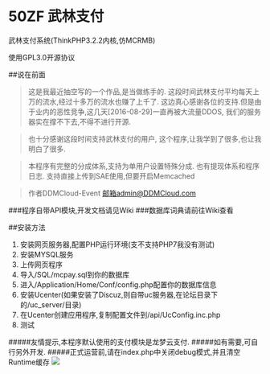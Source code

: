 # 50ZF 武林支付
武林支付系统(ThinkPHP3.2.2内核,仿MCRMB)

使用GPL3.0开源协议

##说在前面
>这是我最近抽空写的一个作品,是当做练手的.
>这段时间武林支付平均每天上万的流水,经过十多万的流水也赚了上千了.
>这边真心感谢各位的支持.但是由于业内的恶性竞争,这几天[2016-08-29]一直再被大流量DDOS,
>我们的服务器实在撑不下去,不得不进行开源.

>也十分感谢这段时间支持武林支付的用户,
>这个程序,让我学到了很多,也让我明白了很多.

>本程序有完整的分成体系,支持为单用户设置特殊分成.
>也有提现体系和程序日志.
>支持直接上传到SAE使用,但要开启Memcached

>作者DDMCloud-Event 邮箱admin@DDMCloud.com

###程序自带API模块,开发文档请见Wiki
###数据库词典请前往Wiki查看

##安装方法
1. 安装网页服务器,配置PHP运行环境(支不支持PHP7我没有测试)
2. 安装MYSQL服务
3. 上传网页程序
4. 导入/SQL/mcpay.sql到你的数据库
5. 进入/Application/Home/Conf/config.php配置你的数据库信息
6. 安装Ucenter(如果安装了Discuz,则自带uc服务器,在论坛目录下的/uc_server/目录)
7. 在Ucenter创建应用程序,复制配置文件到/api/UcConfig.inc.php
8. 测试

#####友情提示,本程序默认使用的支付模块是龙梦云支付.
#####如有需要,可自行另外开发.
#####正式运营前,请在index.php中关闭debug模式,并且清空Runtime缓存
![](https://raw.githubusercontent.com/DDMCloud/50ZF/master/DDMCloud.jpg)
